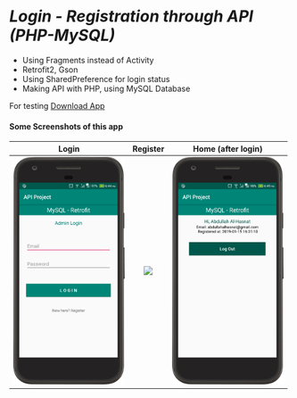 # *Login - Registration through API (PHP-MySQL)*

* Using Fragments instead of Activity  
* Retrofit2, Gson
* Using SharedPreference for login status
* Making API with PHP, using MySQL Database

For testing [Download App](https://github.com/TheHasnatBD/REST-API--Android/blob/master/files/app.zip)
#### Some Screenshots of this app
 Login                                   | Register                                    | Home (after login)                        		                    
:---------------------------------------:|:-------------------------------------------:|:-------------------------------------------:
 <img src="files/login.png" width="200"> | <img src="files/register.png" width="200">  | <img src="files/profile.png" width="200"> 

